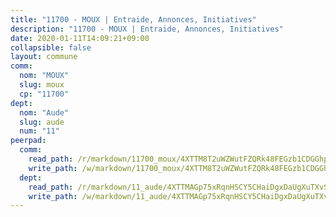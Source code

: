 ```yaml
---
title: "11700 - MOUX | Entraide, Annonces, Initiatives"
description: "11700 - MOUX | Entraide, Annonces, Initiatives"
date: 2020-01-11T14:09:21+09:00
collapsible: false
layout: commune
comm:
  nom: "MOUX"
  slug: moux
  cp: "11700"
dept:
  nom: "Aude"
  slug: aude
  num: "11"
peerpad:
  comm:
    read_path: /r/markdown/11700_moux/4XTTM8T2uWZWutFZQRk48FEGzb1CDGGhpACxtKLzjXv9E1J7b
    write_path: /w/markdown/11700_moux/4XTTM8T2uWZWutFZQRk48FEGzb1CDGGhpACxtKLzjXv9E1J7b-K3TgThu9NdCT8nDU7CjNz9qFx8N5rZCDHmitPjb5dLjKut6QDf2gDuzkXoVWphoY73wGrYzSA6SPYuCo9SEi4FbJXwrXJP8p19uj1NAesbiu6oTUuVRPryPvRDLeqcpt7n8UCxUH
  dept:
    read_path: /r/markdown/11_aude/4XTTMAGp75xRqnHSCY5CHaiDgxDaUgXuTXvSZDHnY1JdjJiUk
    write_path: /w/markdown/11_aude/4XTTMAGp75xRqnHSCY5CHaiDgxDaUgXuTXvSZDHnY1JdjJiUk-K3TgUenjCPDfs1W21bst2JvrPDW324QBfMvPid11puzXxXGQEeNw9p4QtfnUhSn4LYSwR6UDBQmdr3wFq2CDRGqNz2QynSm58zgCpz2PKP6Y24UTpxW22MudfeZ339ZPKnHm6XTr
---
```


